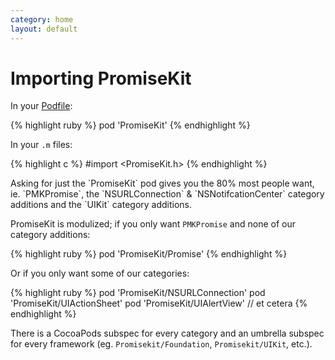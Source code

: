 ```yaml
---
category: home
layout: default
---
```


# Importing PromiseKit

In your [Podfile](http://guides.cocoapods.org/using/using-cocoapods.html):

{% highlight ruby %}
pod 'PromiseKit'
{% endhighlight %}

In your `.m` files:

{% highlight c %}
#import <PromiseKit.h>
{% endhighlight %}

<aside>
Asking for just the `PromiseKit` pod gives you the 80% most people want, ie. `PMKPromise`, the `NSURLConnection` & `NSNotifcationCenter` category additions and the `UIKit` category additions.
</aside>

PromiseKit is modulized; if you only want `PMKPromise` and none of our category additions:

{% highlight ruby %}
pod 'PromiseKit/Promise'
{% endhighlight %}

Or if you only want some of our categories:

{% highlight ruby %}
pod 'PromiseKit/NSURLConnection'
pod 'PromiseKit/UIActionSheet'
pod 'PromiseKit/UIAlertView'
// et cetera
{% endhighlight %}

There is a CocoaPods subspec for every category and an umbrella subspec for every framework (eg. `Promisekit/Foundation`, `Promisekit/UIKit`, etc.).
